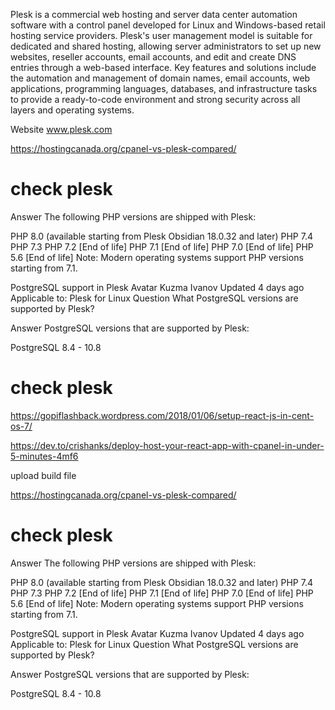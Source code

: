 Plesk is a commercial web hosting and server data center automation software with a control panel developed for Linux and Windows-based retail hosting service providers. Plesk's user management model is suitable for dedicated and shared hosting, allowing server administrators to set up new websites, reseller accounts, email accounts, and edit and create DNS entries through a web-based interface. Key features and solutions include the automation and management of domain names, email accounts, web applications, programming languages, databases, and infrastructure tasks to provide a ready-to-code environment and strong security across all layers and operating systems.

Website	www.plesk.com


https://hostingcanada.org/cpanel-vs-plesk-compared/



# check plesk

Answer
The following PHP versions are shipped with Plesk:

PHP 8.0 (available starting from Plesk Obsidian 18.0.32 and later)
PHP 7.4
PHP 7.3
PHP 7.2 [End of life]
PHP 7.1 [End of life]
PHP 7.0 [End of life]
PHP 5.6 [End of life]
Note: Modern operating systems support PHP versions starting from 7.1. 

PostgreSQL support in Plesk
Avatar Kuzma Ivanov
Updated 4 days ago
Applicable to: Plesk for Linux
Question
What PostgreSQL versions are supported by Plesk?

Answer
PostgreSQL versions that are supported by Plesk:

PostgreSQL 8.4 - 10.8







# check plesk


https://gopiflashback.wordpress.com/2018/01/06/setup-react-js-in-cent-os-7/




https://dev.to/crishanks/deploy-host-your-react-app-with-cpanel-in-under-5-minutes-4mf6

upload build file 


https://hostingcanada.org/cpanel-vs-plesk-compared/



# check plesk

Answer
The following PHP versions are shipped with Plesk:

PHP 8.0 (available starting from Plesk Obsidian 18.0.32 and later)
PHP 7.4
PHP 7.3
PHP 7.2 [End of life]
PHP 7.1 [End of life]
PHP 7.0 [End of life]
PHP 5.6 [End of life]
Note: Modern operating systems support PHP versions starting from 7.1. 

PostgreSQL support in Plesk
Avatar Kuzma Ivanov
Updated 4 days ago
Applicable to: Plesk for Linux
Question
What PostgreSQL versions are supported by Plesk?

Answer
PostgreSQL versions that are supported by Plesk:

PostgreSQL 8.4 - 10.8
 